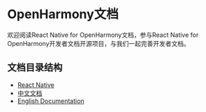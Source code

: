 # OpenHarmony文档

欢迎阅读React Native for OpenHarmony文档，参与React Native for OpenHarmony开发者文档开源项目，与我们一起完善开发者文档。

## 文档目录结构

- [React Native](https://reactnative.cn/)
- [中文文档](./docs/zh-cn/README.md)
- [English Documentation](./docs/en/README.md)